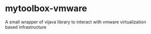# mytoolbox-vmware

A small wrapper of vijava library to interact with vmware virtualization based infrastructure
